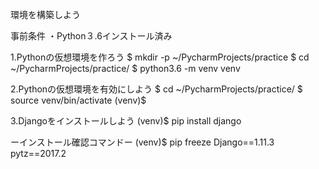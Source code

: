 環境を構築しよう

事前条件
・Python３.6インストール済み

1.Pythonの仮想環境を作ろう
$ mkdir -p ~/PycharmProjects/practice
$ cd ~/PycharmProjects/practice/
$ python3.6 -m venv venv

2.Pythonの仮想環境を有効にしよう
$ cd ~/PycharmProjects/practice/
$ source venv/bin/activate
(venv)$

3.Djangoをインストールしよう
(venv)$ pip install django

ーインストール確認コマンドー
(venv)$ pip freeze
Django==1.11.3
pytz==2017.2